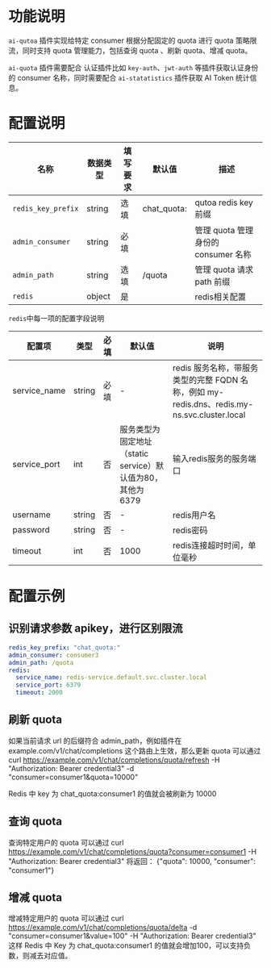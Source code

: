 # 功能说明

`ai-qutoa` 插件实现给特定 consumer 根据分配固定的 quota 进行 quota 策略限流，同时支持 quota 管理能力，包括查询 quota 、刷新 quota、增减 quota。

`ai-quota` 插件需要配合 认证插件比如 `key-auth`、`jwt-auth` 等插件获取认证身份的 consumer 名称，同时需要配合 `ai-statatistics` 插件获取 AI Token 统计信息。

# 配置说明

| 名称                 | 数据类型            | 填写要求                                 | 默认值 | 描述                                         |
|--------------------|-----------------|--------------------------------------| ---- |--------------------------------------------|
| `redis_key_prefix` | string          |  选填                                     |   chat_quota:   | qutoa redis key 前缀                         |
| `admin_consumer`   | string          | 必填                                   |      | 管理 quota 管理身份的 consumer 名称                 |
| `admin_path`       | string          | 选填                                   |   /quota   | 管理 quota 请求 path 前缀                        |
| `redis`            | object          | 是                                    |      | redis相关配置                                  |

`redis`中每一项的配置字段说明

| 配置项       | 类型   | 必填 | 默认值                                                     | 说明                        |
| ------------ | ------ | ---- | ---------------------------------------------------------- | --------------------------- |
| service_name | string | 必填 | -                                                          | redis 服务名称，带服务类型的完整 FQDN 名称，例如 my-redis.dns、redis.my-ns.svc.cluster.local     |
| service_port | int    | 否   | 服务类型为固定地址（static service）默认值为80，其他为6379 | 输入redis服务的服务端口     |
| username     | string | 否   | -                                                          | redis用户名                 |
| password     | string | 否   | -                                                          | redis密码                   |
| timeout      | int    | 否   | 1000                                                       | redis连接超时时间，单位毫秒 |



# 配置示例

## 识别请求参数 apikey，进行区别限流
```yaml
redis_key_prefix: "chat_quota:"
admin_consumer: consumer3
admin_path: /quota
redis:
  service_name: redis-service.default.svc.cluster.local
  service_port: 6379
  timeout: 2000
```


##  刷新 quota

如果当前请求 url 的后缀符合 admin_path，例如插件在 example.com/v1/chat/completions 这个路由上生效，那么更新 quota 可以通过
curl https://example.com/v1/chat/completions/quota/refresh -H "Authorization: Bearer credential3" -d "consumer=consumer1&quota=10000" 

Redis 中 key 为 chat_quota:consumer1 的值就会被刷新为 10000

## 查询 quota

查询特定用户的 quota 可以通过 curl https://example.com/v1/chat/completions/quota?consumer=consumer1 -H "Authorization: Bearer credential3"
将返回： {"quota": 10000, "consumer": "consumer1"}

## 增减 quota 

增减特定用户的 quota 可以通过 curl https://example.com/v1/chat/completions/quota/delta -d "consumer=consumer1&value=100" -H "Authorization: Bearer credential3"
这样 Redis 中 Key 为 chat_quota:consumer1 的值就会增加100，可以支持负数，则减去对应值。

